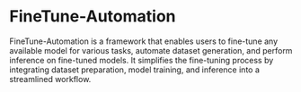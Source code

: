# FineTune-Automation
FineTune-Automation is a framework that enables users to fine-tune any available model for various tasks, automate dataset generation, and perform inference on fine-tuned models. It simplifies the fine-tuning process by integrating dataset preparation, model training, and inference into a streamlined workflow.
